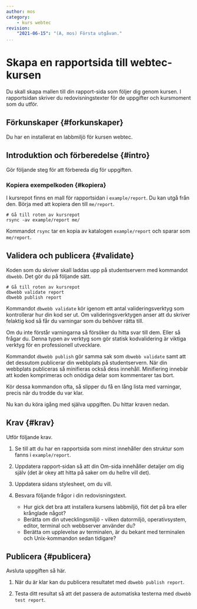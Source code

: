 ```yaml
---
author: mos
category:
    - kurs webtec
revision:
    "2021-06-15": "(A, mos) Första utgåvan."
...
```

Skapa en rapportsida till webtec-kursen
===================================

Du skall skapa mallen till din rapport-sida som följer dig genom kursen. I rapportsidan skriver du redovisningstexter för de uppgifter och kursmoment som du utför.

<!--more-->



Förkunskaper {#forkunskaper}
-----------------------

Du har en installerat en labbmiljö för kursen webtec.



<!--
Genomgång {#genom}
------------------------

Här är en video som "pratar" dig igenom uppgiftens upplägg och visar hur du kommer igång.

[YOUTUBE src="gKzwQTG9eCI" width=700 caption="Kurs mvc kmom03 tisdagsgenomgång, del 3/3 uppgiften (Zoom med Mikael)."]
-->



Introduktion och förberedelse {#intro}
-----------------------

Gör följande steg för att förbereda dig för uppgiften.



### Kopiera exempelkoden {#kopiera}

I kursrepot finns en mall för rapportsidan i `example/report`. Du kan utgå från den. Börja med att kopiera den till `me/report`.

```text
# Gå till roten av kursrepot
rsync -av example/report me/
```

Kommandot `rsync` tar en kopia av katalogen `example/report` och sparar som `me/report`.



Validera och publicera {#validate}
-----------------------

Koden som du skriver skall laddas upp på studentservern med kommandot `dbwebb`. Det gör du på följande sätt.

```text
# Gå till roten av kursrepot
dbwebb validate report
dbwebb publish report
```

Kommandot `dbwebb validate` kör igenom ett antal valideringsverktyg som kontrollerar hur din kod ser ut. Om valideringsverktygen anser att du skriver felaktig kod så får du varningar som du behöver rätta till.

Om du inte förstår varningarna så försöker du hitta svar till dem. Eller så frågar du. Denna typen av verktyg som gör statisk kodvalidering är viktiga verktyg för en professionell utvecklare.

Kommandot `dbwebb publish` gör samma sak som `dbwebb validate` samt att det dessutom publicerar din webbplats på studentservern. När din webbplats publiceras så minifieras också dess innehåll. Minifiering innebär att koden komprimeras och onödiga delar som kommentarer tas bort.

Kör dessa kommandon ofta, så slipper du få en lång lista med varningar, precis när du trodde du var klar.

Nu kan du köra igång med själva uppgiften. Du hittar kraven nedan.



Krav {#krav}
-----------------------

Utför följande krav.

1. Se till att du har en rapportsida som minst innehåller den struktur som fanns i `example/report`.

1. Uppdatera rapport-sidan så att din Om-sida innehåller detaljer om dig själv (det är okey att hitta på saker om du hellre vill det).

1. Uppdatera sidans stylesheet, om du vill.

1. Besvara följande frågor i din redovisningstext.

    * Hur gick det bra att installera kursens labbmiljö, flöt det på bra eller krånglade något?
    * Berätta om din utvecklingsmiljö - vilken datormiljö, operativsystem, editor, terminal och webbserver använder du?
    * Berätta om upplevelse av terminalen, är du bekant med terminalen och Unix-kommandon sedan tidigare?



Publicera {#publicera}
-----------------------

Avsluta uppgiften så här.

1. När du är klar kan du publicera resultatet med `dbwebb publish report`.

1. Testa ditt resultat så att det passera de automatiska testerna med `dbwebb test report`.
